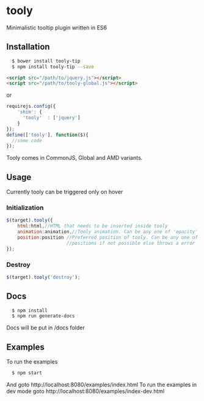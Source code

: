 # tooly
Minimalistic tooltip plugin written in ES6

## Installation
```bash
  $ bower install tooly-tip
  $ npm install tooly-tip --save
```
```html
<script src="/path/to/jquery.js"></script>
<script src="/path/to/tooly-global.js"></script>
```
or 
```javascript
requirejs.config({
    'shim': {
      'tooly'  : ['jquery']
    }
});
define(['tooly'], function($){
  //some code
});
```
Tooly comes in CommonJS, Global and AMD variants.
## Usage
Currently tooly can be triggered only on hover
### Initialization
```javascript
$(target).tooly({
    html:html,//HTML that needs to be inserted inside tooly
    animation:animation,//Tooly animation. Can be any one of 'opacity' or 'slide'
    position:position //Preferred position of tooly. Can be any one of 'top','right','bottom' and 'left'. Fallsback to other
                      //positions if not possible else throws a error
});
```
### Destroy
```javascript
$(target).tooly('destroy');
```
## Docs
```bash
  $ npm install
  $ npm run generate-docs
```
Docs will be put in /docs folder
## Examples
To run the examples
```bash
  $ npm start
```
And goto http://localhost:8080/examples/index.html
To run the examples in dev mode goto http://localhost:8080/examples/index-dev.html